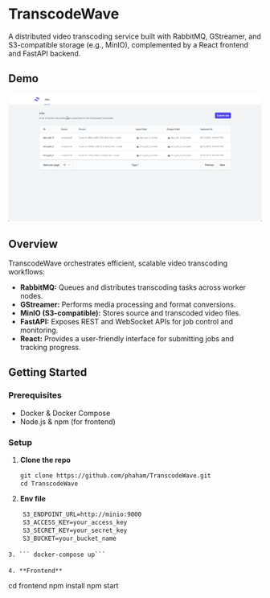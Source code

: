 # TranscodeWave

A distributed video transcoding service built with RabbitMQ, GStreamer, and S3-compatible storage (e.g., MinIO), complemented by a React frontend and FastAPI backend.

## Demo

![Job Submission Demo](docs/images/frontend_demo.gif)

## Overview

TranscodeWave orchestrates efficient, scalable video transcoding workflows:

- **RabbitMQ:** Queues and distributes transcoding tasks across worker nodes.  
- **GStreamer:** Performs media processing and format conversions.  
- **MinIO (S3-compatible):** Stores source and transcoded video files.  
- **FastAPI:** Exposes REST and WebSocket APIs for job control and monitoring.  
- **React:** Provides a user-friendly interface for submitting jobs and tracking progress.  

## Getting Started

### Prerequisites

- Docker & Docker Compose  
- Node.js & npm (for frontend)  

### Setup

1. **Clone the repo**  
   ```
   git clone https://github.com/phaham/TranscodeWave.git
   cd TranscodeWave

2. **Env file**
```
    S3_ENDPOINT_URL=http://minio:9000
    S3_ACCESS_KEY=your_access_key
    S3_SECRET_KEY=your_secret_key
    S3_BUCKET=your_bucket_name

3. ``` docker-compose up```

4. **Frontend**
```
cd frontend
npm install
npm start
```
